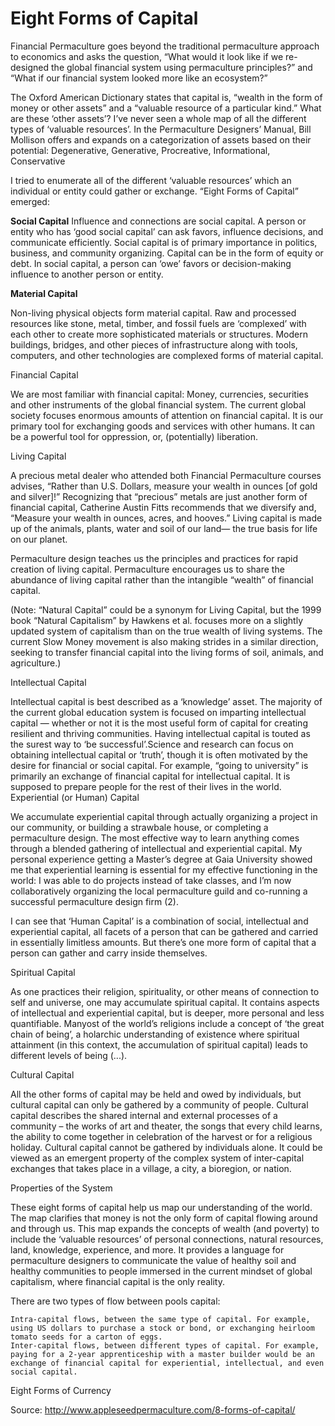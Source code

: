 # Eight Forms of Capital

Financial Permaculture goes beyond the traditional permaculture approach to economics and asks the question, “What would it look like if we re-designed the global financial system using permaculture principles?” and “What if our financial system looked more like an ecosystem?”

The Oxford American Dictionary states that capital is, “wealth in the form of money or other assets” and a “valuable resource of a particular kind.” What are these ‘other assets’? I’ve never seen a whole map of all the different types of ‘valuable resources’. In the Permaculture Designers’ Manual, Bill Mollison offers and expands on a categorization of assets based on their potential: Degenerative, Generative, Procreative, Informational, Conservative 

I tried to enumerate all of the different ‘valuable resources’ which an individual or entity could gather or exchange.  “Eight Forms of Capital” emerged:

**Social Capital** Influence and connections are social capital. A person or entity who has ‘good social capital’ can ask favors, influence decisions, and communicate efficiently. Social capital is of primary importance in politics, business, and community organizing. Capital can be in the form of equity or debt. In social capital, a person can ‘owe’ favors or decision-making influence to another person or entity.

**Material Capital**

Non-living physical objects form material capital. Raw and processed resources like stone, metal, timber, and fossil fuels are ‘complexed’ with each other to create more sophisticated materials or structures. Modern buildings, bridges, and other pieces of infrastructure along with tools, computers, and other technologies are complexed forms of material capital.

Financial Capital

We are most familiar with financial capital: Money, currencies, securities and other instruments of the global financial system. The current global society focuses enormous amounts of attention on financial capital. It is our primary tool for exchanging goods and services with other humans. It can be a powerful tool for oppression, or, (potentially) liberation.

 
Living Capital

A precious metal dealer who attended both Financial Permaculture courses advises, “Rather than U.S. Dollars, measure your wealth in ounces [of gold and silver]!” Recognizing that  “precious” metals are just another form of financial capital, Catherine Austin Fitts recommends that we diversify and, “Measure your wealth in ounces, acres, and hooves.” Living capital is made up of the animals, plants, water and soil of our land— the true basis for life on our planet.

Permaculture design teaches us the principles and practices for rapid creation of living capital. Permaculture encourages us to share the abundance of living capital rather than the intangible “wealth” of financial capital.

(Note: “Natural Capital” could be a synonym for Living Capital, but the 1999 book “Natural Capitalism” by Hawkens et al. focuses more on a slightly updated system of capitalism than on the true wealth of living systems. The current Slow Money movement is also making strides in a similar direction, seeking to transfer financial capital into the living forms of soil, animals, and agriculture.)

 
Intellectual Capital

Intellectual capital is best described as a ‘knowledge’ asset. The majority of the current global education system is focused on imparting intellectual capital — whether or not it is the most useful form of capital for creating resilient and thriving communities. Having intellectual capital is touted as the surest way to ‘be successful’.Science and research can focus on obtaining intellectual capital or ‘truth’, though it is often motivated by the desire for financial or social capital. For example, “going to university” is primarily an exchange of financial capital for intellectual capital. It is supposed to prepare people for the rest of their lives in the world.
Experiential (or Human) Capital

We accumulate experiential capital through actually organizing a project in our community, or building a strawbale house, or completing a permaculture design. The most effective way to learn anything comes through a blended gathering of intellectual and experiential capital. My personal experience getting a Master’s degree at Gaia University showed me that experiential learning is essential for my effective functioning in the world: I was able to do projects instead of take classes, and I’m now collaboratively organizing the local permaculture guild and co-running a successful permaculture design firm (2).

 

I can see that ‘Human Capital’ is a combination of social, intellectual and experiential capital, all facets of a person that can be gathered and carried in essentially limitless amounts. But there’s one more form of capital that a person can gather and carry inside themselves.

 
Spiritual Capital

As one practices their religion, spirituality, or other means of connection to self and universe, one may accumulate spiritual capital. It contains aspects of intellectual and experiential capital, but is deeper, more personal and less quantifiable. Manyost of the world’s religions include a concept of ‘the great chain of being’, a holarchic understanding of existence where spiritual attainment (in this context, the accumulation of spiritual capital) leads to different levels of being (...).

Cultural Capital

All the other forms of capital may be held and owed by individuals, but cultural capital can only be gathered by a community of people. Cultural capital describes the shared internal and external processes of a community – the works of art and theater, the songs that every child learns, the ability to come together in celebration of the harvest or for a religious holiday. Cultural capital cannot be gathered by individuals alone. It could be viewed as an emergent property of the complex system of inter-capital exchanges that takes place in a village, a city, a bioregion, or nation.


Properties of the System

These eight forms of capital help us map our understanding of the world. The map clarifies that money is not the only form of capital flowing around and through us. This map expands the concepts of wealth (and poverty) to include the ‘valuable resources’ of personal connections, natural resources, land, knowledge, experience, and more. It provides a language for permaculture designers to communicate the value of healthy soil and healthy communities to people immersed in the current mindset of global capitalism, where financial capital is the only reality.

There are two types of flow between pools capital:

    Intra-capital flows, between the same type of capital. For example, using US dollars to purchase a stock or bond, or exchanging heirloom tomato seeds for a carton of eggs.
    Inter-capital flows, between different types of capital. For example, paying for a 2-year apprenticeship with a master builder would be an exchange of financial capital for experiential, intellectual, and even social capital.

Eight Forms of Currency

Source: http://www.appleseedpermaculture.com/8-forms-of-capital/
